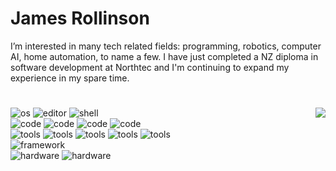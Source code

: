 # James Rollinson
I’m interested in many tech related fields: programming, robotics, computer AI, home automation, to name a few.
I have just completed a NZ diploma in software development at Northtec and I'm continuing to expand my experience in my spare time.

# 
<img align='right' src="https://github-readme-stats.vercel.app/api/top-langs/?username=fo3cus&layout=compact">
<div>
<img alt="os" src="https://img.shields.io/static/v1?label=OS&message=Ubuntu 21.04&color=3572a5&logo=linux&logoColor=white"/> <img alt="editor" src="https://img.shields.io/static/v1?label=Editor&message=VSCode&color=3572a5&logo=Visual Studio Code&logoColor=white"/> <img alt="shell" src="https://img.shields.io/static/v1?color=3572a5&logoColor=white&label=Shell&message=Bash&logo=gnu bash"/>
<br />
<img alt="code" src="https://img.shields.io/static/v1?color=3572a5&logoColor=white&label=Code&message=Python&logo=python"/> <img alt="code" src="https://img.shields.io/static/v1?color=3572a5&logoColor=white&label=Code&message=HTML&logo=html5"/> <img alt="code" src="https://img.shields.io/static/v1?color=3572a5&logoColor=white&label=Code&message=CSS&logo=css3"/> <img alt="code" src="https://img.shields.io/static/v1?color=3572a5&logoColor=white&label=Code&message=Javascript&logo=javascript"/>
<br />
<img alt="tools" src="https://img.shields.io/static/v1?color=3572a5&logoColor=white&label=Tools&message=MySQL&logo=mysql"/> <img alt="tools" src="https://img.shields.io/static/v1?color=3572a5&logoColor=white&label=Tools&message=Mariadb&logo=mariadb"/> <img alt="tools" src="https://img.shields.io/static/v1?color=3572a5&logoColor=white&label=Tools&message=SQLite&logo=sqlite"/> <img alt="tools" src="https://img.shields.io/static/v1?color=3572a5&logoColor=white&label=Tools&message=Flask&logo=flask"/> <img alt="tools" src="https://img.shields.io/static/v1?color=3572a5&logoColor=white&label=Tools&message=Pygame&logo=python"/>
<br />
<img alt="framework" src="https://img.shields.io/static/v1?color=3572a5&logoColor=white&label=Frameworks&message=Bootstrap&logo=bootstrap"/>
<br />
<img alt="hardware" src="https://img.shields.io/static/v1?color=3572a5&logoColor=white&label=Hardware&message=Raspberry Pi&logo=raspberry pi"/> <img alt="hardware" src="https://img.shields.io/static/v1?color=3572a5&logoColor=white&label=Hardware&message=Arduino&logo=arduino"/> 

</div>

